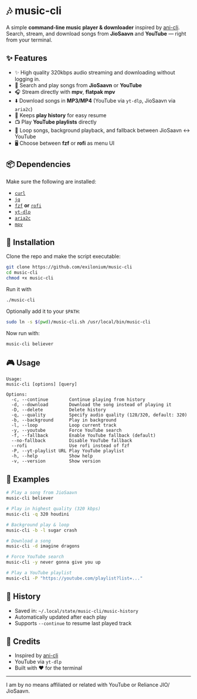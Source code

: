 # 🎶 music-cli

A simple **command-line music player & downloader** inspired by [ani-cli](https://github.com/pystardust/ani-cli).
Search, stream, and download songs from **JioSaavn** and **YouTube** — right from your terminal.

## ✨ Features

* ✨ High quality 320kbps audio streaming and downloading without logging in.
* 🔎 Search and play songs from **JioSaavn** or **YouTube**
* 🎧 Stream directly with **mpv**, **flatpak mpv**
* ⬇️ Download songs in **MP3/MP4** (YouTube via `yt-dlp`, JioSaavn via `aria2c`)
* 📜 Keeps **play history** for easy resume
* 📺 Play **YouTube playlists** directly
* 🔄 Loop songs, background playback, and fallback between JioSaavn ↔ YouTube
* 🖥️ Choose between **fzf** or **rofi** as menu UI

## 📦 Dependencies

Make sure the following are installed:

* [`curl`](https://curl.se/)
* [`jq`](https://stedolan.github.io/jq/)
* [`fzf`](https://github.com/junegunn/fzf) **or** [`rofi`](https://github.com/davatorium/rofi)
* [`yt-dlp`](https://github.com/yt-dlp/yt-dlp)
* [`aria2c`](https://aria2.github.io/)
* [`mpv`](https://mpv.io/)

## 🚀 Installation

Clone the repo and make the script executable:

```bash
git clone https://github.com/exilonium/music-cli
cd music-cli
chmod +x music-cli
```

Run it with

```bash
./music-cli

```

Optionally add it to your `$PATH`:

```bash
sudo ln -s $(pwd)/music-cli.sh /usr/local/bin/music-cli
```

Now run with:

```bash
music-cli believer
```

## 🎮 Usage

```
Usage:
music-cli [options] [query]

Options:
  -c, --continue        Continue playing from history
  -d, --download        Download the song instead of playing it
  -D, --delete          Delete history
  -q, --quality         Specify audio quality (128/320, default: 320)
  -b, --background      Play in background
  -l, --loop            Loop current track
  -y, --youtube         Force YouTube search
  -f, --fallback        Enable YouTube fallback (default)
  --no-fallback         Disable YouTube fallback
  --rofi                Use rofi instead of fzf
  -P, --yt-playlist URL Play YouTube playlist
  -h, --help            Show help
  -v, --version         Show version
```

## 📝 Examples

```bash
# Play a song from JioSaavn
music-cli believer

# Play in highest quality (320 kbps)
music-cli -q 320 houdini

# Background play & loop
music-cli -b -l sugar crash

# Download a song
music-cli -d imagine dragons

# Force YouTube search
music-cli -y never gonna give you up

# Play a YouTube playlist
music-cli -P "https://youtube.com/playlist?list=..."
```

## 📂 History

* Saved in: `~/.local/state/music-cli/music-history`
* Automatically updated after each play
* Supports `--continue` to resume last played track

## 🙌 Credits

* Inspired by [ani-cli](https://github.com/pystardust/ani-cli)
* YouTube via `yt-dlp`
* Built with ❤️ for the terminal

---

I am by no means affiliated or related with YouTube or Reliance JIO/ JioSaavn.
